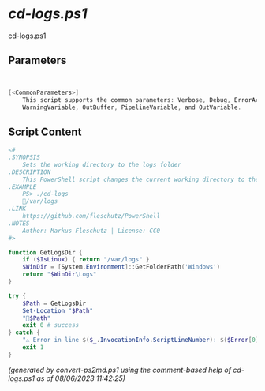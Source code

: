 *cd-logs.ps1*
================

cd-logs.ps1 


Parameters
----------
```powershell


[<CommonParameters>]
    This script supports the common parameters: Verbose, Debug, ErrorAction, ErrorVariable, WarningAction, 
    WarningVariable, OutBuffer, PipelineVariable, and OutVariable.
```

Script Content
--------------
```powershell
<#
.SYNOPSIS
	Sets the working directory to the logs folder
.DESCRIPTION
	This PowerShell script changes the current working directory to the logs directory.
.EXAMPLE
	PS> ./cd-logs
	📂/var/logs
.LINK
	https://github.com/fleschutz/PowerShell
.NOTES
	Author: Markus Fleschutz | License: CC0
#>

function GetLogsDir {
	if ($IsLinux) { return "/var/logs" }
	$WinDir = [System.Environment]::GetFolderPath('Windows')
	return "$WinDir\Logs"
}

try {
	$Path = GetLogsDir
	Set-Location "$Path"
	"📂$Path"
	exit 0 # success
} catch {
	"⚠️ Error in line $($_.InvocationInfo.ScriptLineNumber): $($Error[0])"
	exit 1
}
```

*(generated by convert-ps2md.ps1 using the comment-based help of cd-logs.ps1 as of 08/06/2023 11:42:25)*
